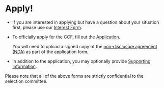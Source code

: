 # Apply!

- If you are interested in applying but have a question about your situation first, please use our [Interest Form](https://forms.gle/5LgSNRF6hDn8H1zLA).

- To officially apply for the CCF, fill out the [Application](https://forms.gle/ZQpBCmxcCj7Vf9w18).

  You will need to upload a signed copy of the [non-disclosure agreement (NDA)](https://drive.google.com/file/d/1MqXbkT0bBC4j3QQ4lsVNoeyhPSfItOl4/view?usp=sharing) as part of the application form.

- In addition to the application, you may optionally provide [Supporting Information](https://forms.gle/ptsE3VYhC8WyCWSMA).

Please note that all of the above forms are strictly confidential to the selection committee.
